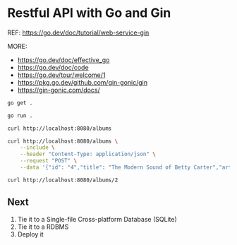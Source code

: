 # Restful API with Go and Gin

REF:
<https://go.dev/doc/tutorial/web-service-gin>

MORE:
- <https://go.dev/doc/effective_go>
- <https://go.dev/doc/code>
- <https://go.dev/tour/welcome/1>
- <https://pkg.go.dev/github.com/gin-gonic/gin>
- <https://gin-gonic.com/docs/>

```sh
go get .
```

```sh
go run .
```

```sh
curl http://localhost:8080/albums
```

```sh
curl http://localhost:8080/albums \
    --include \
    --header "Content-Type: application/json" \
    --request "POST" \
    --data '{"id": "4","title": "The Modern Sound of Betty Carter","artist": "Betty Carter","price": 49.99}'
```

```sh
curl http://localhost:8080/albums/2
```

## Next

1. Tie it to a Single-file Cross-platform Database (SQLite)
2. Tie it to a RDBMS
3. Deploy it
